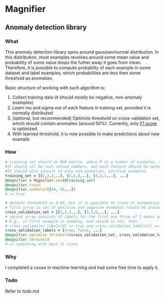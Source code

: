 # Magnifier

## Anomaly detection library

### What
  This anomaly detection library spins around gaussian/normal distribution. In this distribution, most examples revolves around some mean value and probability of some value drops the futher away it goes from mean. Therefore, it is possible to compute probabilty of each example in some dataset and label examples, which probabilities are less then some threshold as anomalies.

  Basic structure of working with such algorithm is:
  1. Collect training data (it should mostly be negative, non-anomaly examples)
  2. Learn mu and sigma out of each feature in training set, provided it is normally distributed
  3. (optional, but recommended) Optimize threshold on cross-validation set, which should contain anomalies (around 50%). Currently, only [F1 score](https://en.wikipedia.org/wiki/F1_score) is optimized.
  4. With learned threshold, it is now possible to make predictions about new example

### How

  ```ruby
  # training set should an MxN matrix, where M is a number of examples, and N is a number of features.
  #It should all be real-valued numbers, and each feature should be normally distributed in order for algorithm to work well.
  #It should also consist of only non-anomalies, positive examples.
  training_set = [[1,2,3,..], [3,2,4,..], [4,2,1,..], ...]
  @magnifier = Magnifier.new(@training_set)
  @magnifier.train
  @magnifier.anomaly?([44, 55,..])
  # => true

  # default threshold is 0.01, but it is possible to train it automatically. It will require 2 arrays:
  # first array is set of positive and negative examples (could be around 40-60% of training set)
  cross_validation_set = [[1,2,3,..], [5,1,6,..], ...]
  # second array consists of labels for the first one (true of 1 means anomaly, false or 0 means non-anomaly), and indexes should match.
  # E.g., if first example is anomaly, and second is not, then:
  # cross_validation_labels[0] == true and cross_validation_labels[1] == false
  cross_validation_labels = [true, false, ...]
  @magnifier.optimize_threshold(cross_validation_set, cross_validation_labels)
  @magnifier.threshold
  # => something with best f1 score
  ```

### Why

  I completed a couse in machine learning and had some free time to apply it.

### Todo

  Refer to todo.md

